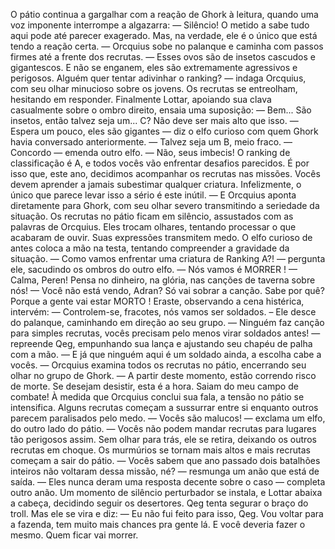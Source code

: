 O pátio continua a gargalhar com a reação de Ghork à leitura, quando uma voz imponente interrompe a algazarra:
— Silêncio! O metido a sabe tudo aqui pode até parecer exagerado. Mas, na verdade, ele é o único que está tendo a reação certa. — Orcquius sobe no palanque e caminha com passos firmes até a frente dos recrutas.
— Esses ovos são de insetos cascudos e gigantescos. E não se enganem, eles são extremamente agressivos e perigosos. Alguém quer tentar adivinhar o ranking? — indaga Orcquius, com seu olhar minucioso sobre os jovens.
Os recrutas se entreolham, hesitando em responder. Finalmente Lottar, apoiando sua clava casualmente sobre o ombro direito, ensaia uma suposição:
— Bem... São insetos, então talvez seja um... C? Não deve ser mais alto que isso.
— Espera um pouco, eles são gigantes — diz o elfo curioso com quem Ghork havia conversado anteriormente. — Talvez seja um B, meio fraco.
— Concordo — emenda outro elfo.
— Não, seus imbecis! O ranking de classificação é A, e todos vocês vão enfrentar desafios parecidos. É por isso que, este ano, decidimos acompanhar os recrutas nas missões. Vocês devem aprender a jamais subestimar qualquer criatura. Infelizmente, o único que parece levar isso a sério é este inútil. — E Orcquius aponta diretamente para Ghork, com seu olhar severo transmitindo a seriedade da situação.
Os recrutas no pátio ficam em silêncio, assustados com as palavras de Orcquius. Eles trocam olhares, tentando processar o que acabaram de ouvir. Suas expressões transmitem medo.
O elfo curioso de antes coloca a mão na testa, tentando compreender a gravidade da situação.
— Como vamos enfrentar uma criatura de Ranking A?! — pergunta ele, sacudindo os ombros do outro elfo. — Nós vamos é MORRER  ! 
— Calma, Peren! Pensa no dinheiro, na glória, nas canções de taverna sobre nós!
— Você não está vendo, Adran? Só vai sobrar a canção. Sabe por quê? Porque a gente vai estar MORTO  !
Eraste, observando a cena histérica, intervém:
— Controlem-se, fracotes, nós vamos ser soldados. – Ele desce do palanque, caminhando em direção ao seu grupo.
— Ninguém faz canção para simples recrutas, vocês precisam pelo menos virar soldados antes! — repreende Qeg, empunhando sua lança e ajustando seu chapéu de palha com a mão.
— E já que ninguém aqui é um soldado ainda, a escolha cabe a vocês. — Orcquius examina todos os recrutas no pátio, encerrando seu olhar no grupo de Ghork. — A partir deste momento, estão correndo risco de morte. Se desejam desistir, esta é a hora. Saiam do meu campo de combate!
À medida que Orcquius conclui sua fala, a tensão no pátio se intensifica. Alguns recrutas começam a sussurrar entre si enquanto outros parecem paralisados pelo medo.
— Vocês são malucos! — exclama um elfo, do outro lado do pátio. — Vocês não podem mandar recrutas para lugares tão perigosos assim.
Sem olhar para trás, ele se retira, deixando os outros recrutas em choque.
Os murmúrios se tornam mais altos e mais recrutas começam a sair do pátio.
— Vocês sabem que ano passado dois batalhões inteiros não voltaram dessa missão, né? — resmunga um anão que está de saída.
— Eles nunca deram uma resposta decente sobre o caso — completa outro anão.
Um momento de silêncio perturbador se instala, e Lottar abaixa a cabeça, decidindo seguir os desertores.
Qeg tenta segurar o braço do troll. Mas ele se vira e diz:
— Eu não fui feito para isso, Qeg.  Vou voltar para a fazenda, tem muito mais chances pra gente lá. E você deveria fazer o mesmo. Quem ficar vai morrer. 